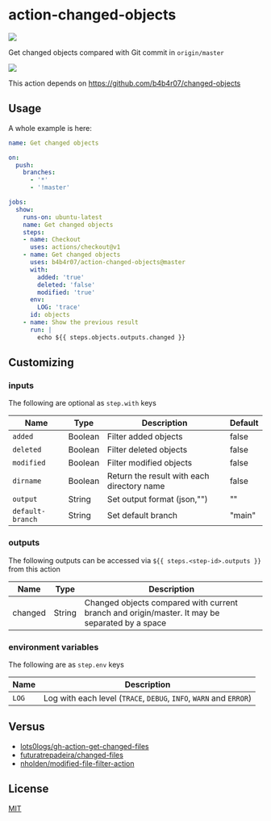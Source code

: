 action-changed-objects
======================

[![](https://github.com/b4b4r07/action-changed-objects/workflows/release/badge.svg)](https://github.com/b4b4r07/action-changed-objects/releases)

Get changed objects compared with Git commit in `origin/master`

![](demo.png)

This action depends on https://github.com/b4b4r07/changed-objects

## Usage

A whole example is here:

```yaml
name: Get changed objects

on:
  push:
    branches:
      - '*'
      - '!master'

jobs:
  show:
    runs-on: ubuntu-latest
    name: Get changed objects
    steps:
    - name: Checkout
      uses: actions/checkout@v1
    - name: Get changed objects
      uses: b4b4r07/action-changed-objects@master
      with:
        added: 'true'
        deleted: 'false'
        modified: 'true'
      env:
        LOG: 'trace'
      id: objects
    - name: Show the previous result
      run: |
        echo ${{ steps.objects.outputs.changed }}
```

## Customizing

### inputs

The following are optional as `step.with` keys

| Name       | Type   | Description              | Default |
| ---------- | ------ | -------------------------| ------- |
| `added`    | Boolean | Filter added objects    | false   |
| `deleted`  | Boolean | Filter deleted objects  | false   |
| `modified` | Boolean | Filter modified objects | false   |
| `dirname`  | Boolean | Return the result with each directory name | false   |
| `output`   | String  | Set output format (json,"") | "" |
| `default-branch`   | String  | Set default branch | "main" |

### outputs

The following outputs can be accessed via `${{ steps.<step-id>.outputs }}` from this action

| Name | Type | Description |
| ---- | ---- | ----------- |
| changed  | String  | Changed objects compared with current branch and origin/master. It may be separated by a space |

### environment variables

The following are as `step.env` keys

| Name | Description |
| ---- | ----------- |
| `LOG`  | Log with each level (`TRACE`, `DEBUG`, `INFO`, `WARN` and `ERROR`) |

## Versus

- [lots0logs/gh-action-get-changed-files](https://github.com/lots0logs/gh-action-get-changed-files)
- [futuratrepadeira/changed-files](https://github.com/futuratrepadeira/changed-files)
- [nholden/modified-file-filter-action](https://github.com/nholden/modified-file-filter-action)

## License

[MIT](https://b4b4r07.mit-license.org/)
